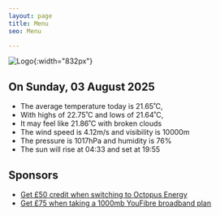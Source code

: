 ```yaml
---
layout: page
title: Menu
seo: Menu

---
```


![Logo](/images/logo.jpg){:width="832px"}

<!-- weather_marker starts -->
## On Sunday, 03 August 2025

- The average temperature today is 21.65˚C,
- With highs of 22.75˚C and lows of 21.64˚C,
- It may feel like 21.86˚C with broken clouds
- The wind speed is 4.12m/s and visibility is 10000m
- The pressure is 1017hPa and humidity is 76%
- The sun will rise at 04:33 and set at 19:55

<!-- weather_marker ends -->

## Sponsors

- [Get £50 credit when switching to Octopus Energy](https://bit.ly/3oD1nnS)
- [Get £75 when taking a 1000mb YouFibre broadband plan](https://aklam.io/91zWhU?)
